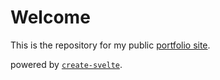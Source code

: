 # Welcome

This is the repository for my public [portfolio site](https://one-in-emilien.com).

powered by [`create-svelte`](https://github.com/sveltejs/kit/tree/master/packages/create-svelte).

